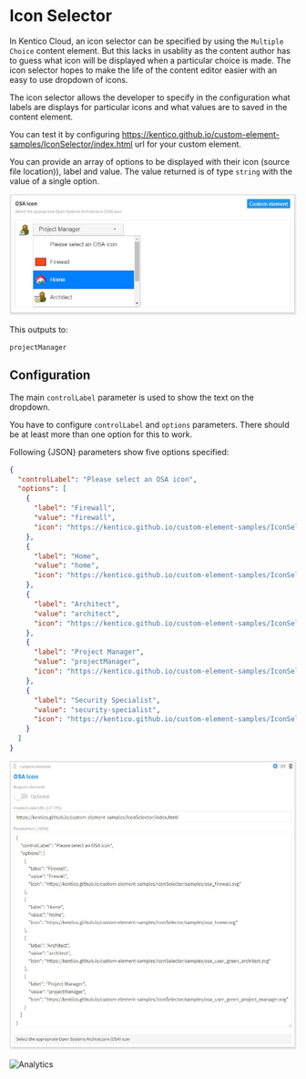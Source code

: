 # Icon Selector

In Kentico Cloud, an icon selector can be specified by using the `Multiple Choice` content element. But this lacks in usablity as the content author has to guess what icon will be displayed when a particular choice is made. The icon selector hopes to make the life of the content editor easier with an easy to use dropdown of icons.

The icon selector allows the developer to specify in the configuration what labels are displays for particular icons and what values are to saved in the content element.

You can test it by configuring https://kentico.github.io/custom-element-samples/IconSelector/index.html url for your custom element.

You can provide an array of options to be displayed with their icon (source file location)), label and value. The value returned is of type `string` with the value of a single option.

![screenshot](demo/icon-selector-ui.jpg)

This outputs to:

```plain
projectManager
```

## Configuration

The main `controlLabel` parameter is used to show the text on the dropdown.

You have to configure `controlLabel` and `options` parameters. There should be at least more than one option for this to work.

Following {JSON} parameters show five options specified:

```json
{
  "controlLabel": "Please select an OSA icon",
  "options": [
    {
      "label": "Firewall",
      "value": "firewall",
      "icon": "https://kentico.github.io/custom-element-samples/IconSelector/samples/osa_firewall.svg"
    },
    {
      "label": "Home",
      "value": "home",
      "icon": "https://kentico.github.io/custom-element-samples/IconSelector/samples/osa_home.svg"
    },
    {
      "label": "Architect",
      "value": "architect",
      "icon": "https://kentico.github.io/custom-element-samples/IconSelector/samples/osa_user_green_architect.svg"
    },
    {
      "label": "Project Manager",
      "value": "projectManager",
      "icon": "https://kentico.github.io/custom-element-samples/IconSelector/samples/osa_user_green_project_manager.svg"
    },
    {
      "label": "Security Specialist",
      "value": "security-specialist",
      "icon": "https://kentico.github.io/custom-element-samples/IconSelector/samples/osa_user_blue_security_specialist.svg"
    }
  ]
}
```

![screenshot](demo/icon-selector-config.jpg)

![Analytics](https://kentico-ga-beacon.azurewebsites.net/api/UA-69014260-4/Kentico/custom-element-samples/IconSelector?pixel)
